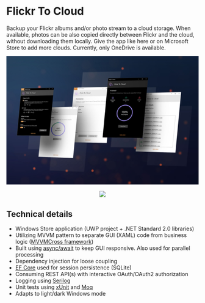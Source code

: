 # Flickr To Cloud

Backup your Flickr albums and/or photo stream to a cloud storage. When available, photos can be also copied directly between Flickr and the cloud, without downloading them locally. Give the app like here or on Microsoft Store to add more clouds. Currently, only OneDrive is available.

![](https://github.com/havlicekp/flickr-to-cloud/blob/master/images/mockup4.jpg)

<p align="center">
<a href="//www.microsoft.com/store/apps/9N95CQ7CN70P?cid=storebadge&ocid=badge"><img src="https://assets.windowsphone.com/85864462-9c82-451e-9355-a3d5f874397a/English_get-it-from-MS_InvariantCulture_Default.png" height="50" /></a>
  </p>

## Technical details
* Windows Store application (UWP project + .NET Standard 2.0 libraries)
* Utilizing MVVM pattern to separate GUI (XAML) code from business logic ([MVVMCross framework](https://www.mvvmcross.com/))
* Built using [async/await](https://docs.microsoft.com/en-us/dotnet/csharp/programming-guide/concepts/async/)  to keep GUI responsive. Also used for parallel processing
* Dependency injection for loose coupling
* [EF Core](https://github.com/aspnet/EntityFrameworkCore) used for session persistence (SQLite)
* Consuming REST API(s) with interactive OAuth/OAuth2 authorization
* Logging using [Serilog](https://serilog.net/)
* Unit tests using [xUnit](https://xunit.net/) and [Moq](https://github.com/moq/moq4) 
* Adapts to light/dark Windows mode 

